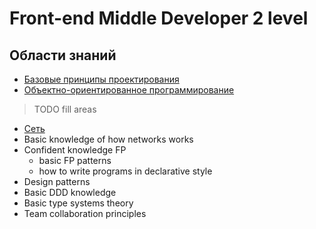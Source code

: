 # Front-end Middle Developer 2 level

## Области знаний
- [Базовые принципы проектирования](./design.md)
- [Объектно-ориентированное программирование](./oop.md)
> TODO fill areas
- [Сеть](./network.md)
- Basic knowledge of how networks works
- Confident knowledge FP
    - basic FP patterns
    - how to write programs in declarative style
- Design patterns
- Basic DDD knowledge
- Basic type systems theory
- Team collaboration principles
